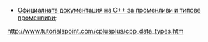 * [Официалната документация на C++ за променливи и типове променливи](http://www.cplusplus.com/doc/tutorial/variables/);

http://www.tutorialspoint.com/cplusplus/cpp_data_types.htm

